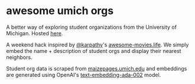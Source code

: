 # awesome umich orgs
A better way of exploring student organizations from the University of Michigan. Hosted [here](https://emiliocantuc.github.io/awesome-umich-orgs).

A weekend hack inspired by [@karpathy](https://x.com/karpathy)'s [awesome-movies.life](https://awesome-movies.life). We simply embed the name + description of student orgs and display their nearest neighbors.

Student org data is scraped from [maizepages.umich.edu](https://maizepages.umich.edu/organizations) and embeddings are generated using OpenAI's [text-embedding-ada-002](https://platform.openai.com/docs/guides/embeddings) model.